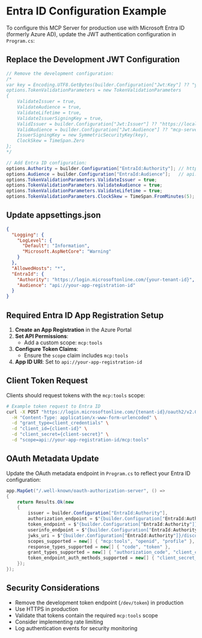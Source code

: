 # Entra ID Configuration Example

To configure this MCP Server for production use with Microsoft Entra ID (formerly Azure AD), update the JWT authentication configuration in `Program.cs`:

## Replace the Development JWT Configuration

```csharp
// Remove the development configuration:
/*
var key = Encoding.UTF8.GetBytes(builder.Configuration["Jwt:Key"] ?? "your-256-bit-secret-key");
options.TokenValidationParameters = new TokenValidationParameters
{
    ValidateIssuer = true,
    ValidateAudience = true,
    ValidateLifetime = true,
    ValidateIssuerSigningKey = true,
    ValidIssuer = builder.Configuration["Jwt:Issuer"] ?? "https://localhost:7000",
    ValidAudience = builder.Configuration["Jwt:Audience"] ?? "mcp-server-api",
    IssuerSigningKey = new SymmetricSecurityKey(key),
    ClockSkew = TimeSpan.Zero
};
*/

// Add Entra ID configuration:
options.Authority = builder.Configuration["EntraId:Authority"]; // https://login.microsoftonline.com/{tenant-id}
options.Audience = builder.Configuration["EntraId:Audience"];   // api://your-app-registration-id
options.TokenValidationParameters.ValidateIssuer = true;
options.TokenValidationParameters.ValidateAudience = true;
options.TokenValidationParameters.ValidateLifetime = true;
options.TokenValidationParameters.ClockSkew = TimeSpan.FromMinutes(5); // Allow 5 minutes clock skew
```

## Update appsettings.json

```json
{
  "Logging": {
    "LogLevel": {
      "Default": "Information",
      "Microsoft.AspNetCore": "Warning"
    }
  },
  "AllowedHosts": "*",
  "EntraId": {
    "Authority": "https://login.microsoftonline.com/{your-tenant-id}",
    "Audience": "api://your-app-registration-id"
  }
}
```

## Required Entra ID App Registration Setup

1. **Create an App Registration** in the Azure Portal
2. **Set API Permissions**:
   - Add a custom scope: `mcp:tools`
3. **Configure Token Claims**:
   - Ensure the `scope` claim includes `mcp:tools`
4. **App ID URI**: Set to `api://your-app-registration-id`

## Client Token Request

Clients should request tokens with the `mcp:tools` scope:

```bash
# Example token request to Entra ID
curl -X POST "https://login.microsoftonline.com/{tenant-id}/oauth2/v2.0/token" \
  -H "Content-Type: application/x-www-form-urlencoded" \
  -d "grant_type=client_credentials" \
  -d "client_id={client-id}" \
  -d "client_secret={client-secret}" \
  -d "scope=api://your-app-registration-id/mcp:tools"
```

## OAuth Metadata Update

Update the OAuth metadata endpoint in `Program.cs` to reflect your Entra ID configuration:

```csharp
app.MapGet("/.well-known/oauth-authorization-server", () =>
{
    return Results.Ok(new
    {
        issuer = builder.Configuration["EntraId:Authority"],
        authorization_endpoint = $"{builder.Configuration["EntraId:Authority"]}/oauth2/v2.0/authorize",
        token_endpoint = $"{builder.Configuration["EntraId:Authority"]}/oauth2/v2.0/token",
        userinfo_endpoint = $"{builder.Configuration["EntraId:Authority"]}/oidc/userinfo",
        jwks_uri = $"{builder.Configuration["EntraId:Authority"]}/discovery/v2.0/keys",
        scopes_supported = new[] { "mcp:tools", "openid", "profile" },
        response_types_supported = new[] { "code", "token" },
        grant_types_supported = new[] { "authorization_code", "client_credentials" },
        token_endpoint_auth_methods_supported = new[] { "client_secret_basic", "client_secret_post" }
    });
});
```

## Security Considerations

- Remove the development token endpoint (`/dev/token`) in production
- Use HTTPS in production
- Validate that tokens contain the required `mcp:tools` scope
- Consider implementing rate limiting
- Log authentication events for security monitoring